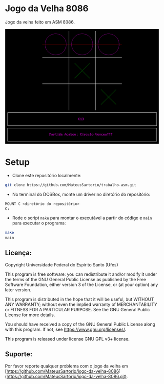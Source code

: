 # Jogo da Velha 8086

Jogo da velha feito em ASM 8086.

![Interface gráfica do jogo](./assets/image.png)

# Setup

* Clone este repositório localmente:

```bash
git clone https://github.com/MateusSartorio/trabalho-asm.git
```

* No terminal do DOSBox, monte um driver no diretório do repositório:

```
MOUNT C <diretório do repositório>
C:
```

* Rode o script ```make``` para montar o executável a partir do código e ```main``` para executar o programa:

```bash
make
main
```


## Licença:

Copyright Universidade Federal do Espirito Santo (Ufes)

This program is free software: you can redistribute it and/or modify it under the terms of the GNU General Public License as published by the Free Software Foundation, either version 3 of the License, or (at your option) any later version.

This program is distributed in the hope that it will be useful, but WITHOUT ANY WARRANTY; without even the implied warranty of MERCHANTABILITY or FITNESS FOR A PARTICULAR PURPOSE. See the GNU General Public License for more details.

You should have received a copy of the GNU General Public License along with this program.  If not, see <https://www.gnu.org/licenses/>.

This program is released under license GNU GPL v3+ license.

## Suporte:

Por favor reporte qualquer problema com o jogo da velha em [https://github.com/MateusSartorio/jogo-da-velha-8086](https://github.com/MateusSartorio/jogo-da-velha-8086.git).
